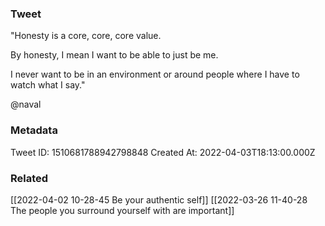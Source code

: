 ### Tweet
"Honesty is a core, core, core value.

By honesty, I mean I want to be able to just be me.

I never want to be in an environment or around people where I have to watch what I say."

@naval

### Metadata
Tweet ID: 1510681788942798848
Created At: 2022-04-03T18:13:00.000Z

### Related
[[2022-04-02 10-28-45 Be your authentic self]]
[[2022-03-26 11-40-28 The people you surround yourself with are important]]

